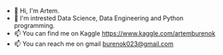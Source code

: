 * 👋 Hi, I'm Artem.
* 👀 I'm intrested Data Science, Data Engineering and Python programming.
* 📫 You can find me on Kaggle https://www.kaggle.com/artemburenok
* 📫 You can reach me on gmail burenok023@gmail.com 
<!--
**ArtemBurenok/ArtemBurenok** is a ✨ _special_ ✨ repository because its `README.md` (this file) appears on your GitHub profile.

Here are some ideas to get you started:

- 🔭 I’m currently working on ...
- 🌱 I’m currently learning ...
- 👯 I’m looking to collaborate on ...
- 🤔 I’m looking for help with ...
- 💬 Ask me about ...
- 📫 How to reach me: ...
- 😄 Pronouns: ...
- ⚡ Fun fact: ...
-->
